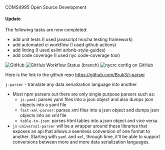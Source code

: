 COMS4995
Open Source Development

#### Update

The following tasks are now completed:
  - add unit tests (I used javascript mocha testing framework)
  - add automated ci workflow (I used github actions)
  - add linting (I used eslint airbnb-style-guides)
  - add code coverage (I used nyc code-coverage tool)

![GitHub](https://img.shields.io/github/license/bruk3/j-parser)
![GitHub Workflow Status (branch)](https://img.shields.io/github/workflow/status/bruk3/j-parser/CI/master)
![nycrc config on GitHub](https://img.shields.io/nycrc/bruk3/j-parser?config=.nycrc.json)

Here is the link to the github repo https://github.com/Bruk3/j-parser



`j-parser` - translate any data serialization language into another.
  - Most npm parsers out there are only single purpose parsers such as:
    - `js-yaml`: parses yaml files into a json object and also dumps json objects into a yaml file
    - `fast-xml-parser`: parses xml files into a json object and dumps json objects into an xml file
    - `table-to-json`: parses html tables into a json object and vice versa.
  - `js-universal-parser` will be a wrapper around these libraries that exposes an api that allows a seemless conversion of one format to another. Starting with `yaml` and `xml`, through time, it'll be able to support conversions between more and more data serialization languages.
